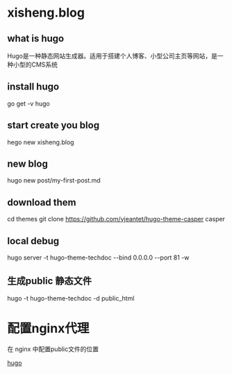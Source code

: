 # xisheng.blog
## what is hugo
Hugo是一种静态网站生成器。适用于搭建个人博客、小型公司主页等网站，是一种小型的CMS系统

## install hugo
go get -v hugo

## start create you blog
hego new xisheng.blog

## new blog
hugo new post/my-first-post.md

## download them
cd themes
git clone https://github.com/vjeantet/hugo-theme-casper casper

## local debug
hugo server -t hugo-theme-techdoc --bind 0.0.0.0 --port 81 -w

## 生成public 静态文件
hugo -t hugo-theme-techdoc -d public_html

# 配置nginx代理
在 nginx 中配置public文件的位置

[hugo](https://gohugo.io/getting-started/directory-structure/)